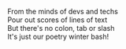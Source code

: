 From the minds of devs and techs  
Pour out scores of lines of text  
But there's no colon, tab or slash  
It's just our poetry winter bash!
